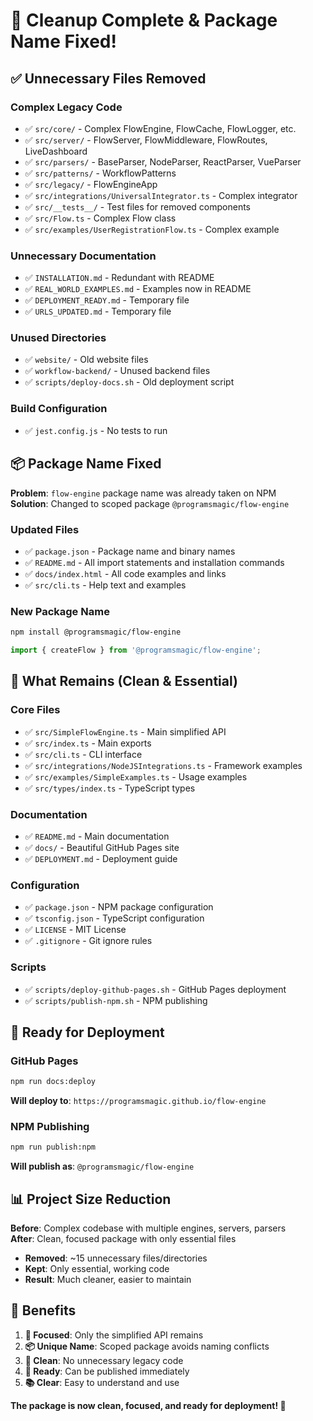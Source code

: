 # 🧹 Cleanup Complete & Package Name Fixed!

## ✅ **Unnecessary Files Removed**

### **Complex Legacy Code**
- ✅ `src/core/` - Complex FlowEngine, FlowCache, FlowLogger, etc.
- ✅ `src/server/` - FlowServer, FlowMiddleware, FlowRoutes, LiveDashboard
- ✅ `src/parsers/` - BaseParser, NodeParser, ReactParser, VueParser
- ✅ `src/patterns/` - WorkflowPatterns
- ✅ `src/legacy/` - FlowEngineApp
- ✅ `src/integrations/UniversalIntegrator.ts` - Complex integrator
- ✅ `src/__tests__/` - Test files for removed components
- ✅ `src/Flow.ts` - Complex Flow class
- ✅ `src/examples/UserRegistrationFlow.ts` - Complex example

### **Unnecessary Documentation**
- ✅ `INSTALLATION.md` - Redundant with README
- ✅ `REAL_WORLD_EXAMPLES.md` - Examples now in README
- ✅ `DEPLOYMENT_READY.md` - Temporary file
- ✅ `URLS_UPDATED.md` - Temporary file

### **Unused Directories**
- ✅ `website/` - Old website files
- ✅ `workflow-backend/` - Unused backend files
- ✅ `scripts/deploy-docs.sh` - Old deployment script

### **Build Configuration**
- ✅ `jest.config.js` - No tests to run

## 📦 **Package Name Fixed**

**Problem**: `flow-engine` package name was already taken on NPM  
**Solution**: Changed to scoped package `@programsmagic/flow-engine`

### **Updated Files**
- ✅ `package.json` - Package name and binary names
- ✅ `README.md` - All import statements and installation commands
- ✅ `docs/index.html` - All code examples and links
- ✅ `src/cli.ts` - Help text and examples

### **New Package Name**
```bash
npm install @programsmagic/flow-engine
```

```typescript
import { createFlow } from '@programsmagic/flow-engine';
```

## 🎯 **What Remains (Clean & Essential)**

### **Core Files**
- ✅ `src/SimpleFlowEngine.ts` - Main simplified API
- ✅ `src/index.ts` - Main exports
- ✅ `src/cli.ts` - CLI interface
- ✅ `src/integrations/NodeJSIntegrations.ts` - Framework examples
- ✅ `src/examples/SimpleExamples.ts` - Usage examples
- ✅ `src/types/index.ts` - TypeScript types

### **Documentation**
- ✅ `README.md` - Main documentation
- ✅ `docs/` - Beautiful GitHub Pages site
- ✅ `DEPLOYMENT.md` - Deployment guide

### **Configuration**
- ✅ `package.json` - NPM package configuration
- ✅ `tsconfig.json` - TypeScript configuration
- ✅ `LICENSE` - MIT License
- ✅ `.gitignore` - Git ignore rules

### **Scripts**
- ✅ `scripts/deploy-github-pages.sh` - GitHub Pages deployment
- ✅ `scripts/publish-npm.sh` - NPM publishing

## 🚀 **Ready for Deployment**

### **GitHub Pages**
```bash
npm run docs:deploy
```
**Will deploy to**: `https://programsmagic.github.io/flow-engine`

### **NPM Publishing**
```bash
npm run publish:npm
```
**Will publish as**: `@programsmagic/flow-engine`

## 📊 **Project Size Reduction**

**Before**: Complex codebase with multiple engines, servers, parsers  
**After**: Clean, focused package with only essential files

- **Removed**: ~15 unnecessary files/directories
- **Kept**: Only essential, working code
- **Result**: Much cleaner, easier to maintain

## 🎉 **Benefits**

1. **🎯 Focused**: Only the simplified API remains
2. **📦 Unique Name**: Scoped package avoids naming conflicts
3. **🧹 Clean**: No unnecessary legacy code
4. **🚀 Ready**: Can be published immediately
5. **📚 Clear**: Easy to understand and use

**The package is now clean, focused, and ready for deployment! 🚀**
